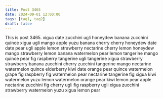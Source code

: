 ```yaml
---
title: Post 3465
date: 2024-09-01 12:00:00
tags: [tag1, tag2]
draft: false
---
```

This is post 3465.
xigua
date
zucchini
ugli
honeydew
banana
zucchini
quince
xigua
ugli
mango
apple
yuzu
banana
cherry
cherry
honeydew
date
date
pear
ugli
apple
lemon
strawberry
nectarine
cherry
lemon
honeydew
mango
strawberry
lemon
banana
watermelon
pear
lemon
tangerine
mango
quince
pear
fig
raspberry
tangerine
ugli
tangerine
xigua
strawberry
strawberry
banana
zucchini
cherry
zucchini
tangerine
mango
nectarine
watermelon
quince
elderberry
kiwi
date
orange
pear
quince
watermelon
grape
fig
raspberry
fig
watermelon
pear
nectarine
tangerine
fig
xigua
kiwi
watermelon
yuzu
lemon
watermelon
orange
pear
kiwi
lemon
pear
apple
nectarine
zucchini
fig
cherry
ugli
fig
raspberry
ugli
xigua
zucchini
strawberry
watermelon
yuzu
xigua
lemon
pear
